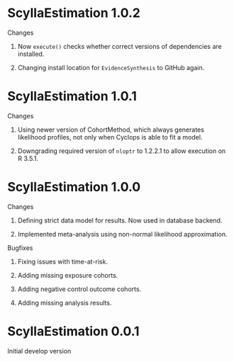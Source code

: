 ScyllaEstimation 1.0.2
======================

Changes

1. Now `execute()` checks whether correct versions of dependencies are installed.

2. Changing install location for `EvidenceSynthesis` to GitHub again.


ScyllaEstimation 1.0.1
======================

Changes

1. Using newer version of CohortMethod, which always generates likelihood profiles, not only when Cyclops is able to fit a model.

2. Downgrading required version of `nloptr` to 1.2.2.1 to allow execution on R 3.5.1.


ScyllaEstimation 1.0.0
======================

Changes

1. Defining strict data model for results. Now used in database backend.

2. Implemented meta-analysis using non-normal likelihood approximation.


Bugfixes

1. Fixing issues with time-at-risk.

2. Adding missing exposure cohorts.

3. Adding negative control outcome cohorts.

4. Adding missing analysis results.


ScyllaEstimation 0.0.1
======================

Initial develop version
